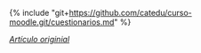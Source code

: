 {% include "git+https://github.com/catedu/curso-moodle.git/cuestionarios.md" %}


[_Artículo originial_](https://catedu.gitbooks.io/moodle-para-la-ensenanza/content/cuestionarios.html)